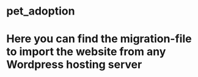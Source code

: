 # pet_adoption

# Here you can find the migration-file to import the website from any Wordpress hosting server
